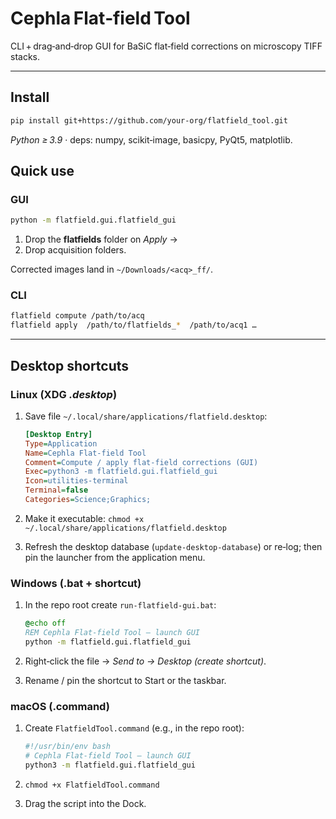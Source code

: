 # Cephla Flat‑field Tool

CLI + drag‑and‑drop GUI for BaSiC flat‑field corrections on microscopy TIFF stacks.

---

## Install

```bash
pip install git+https://github.com/your‑org/flatfield_tool.git
```

*Python ≥ 3.9* · deps: numpy, scikit‑image, basicpy, PyQt5, matplotlib.

## Quick use

### GUI

```bash
python -m flatfield.gui.flatfield_gui
```

1. Drop the **flatfields** folder on *Apply* →
2. Drop acquisition folders.

Corrected images land in `~/Downloads/<acq>_ff/`.

### CLI

```bash
flatfield compute /path/to/acq
flatfield apply  /path/to/flatfields_*  /path/to/acq1 …
```

---

## Desktop shortcuts

### Linux (XDG *.desktop*)

1. Save file `~/.local/share/applications/flatfield.desktop`:

   ```ini
   [Desktop Entry]
   Type=Application
   Name=Cephla Flat‑field Tool
   Comment=Compute / apply flat‑field corrections (GUI)
   Exec=python3 -m flatfield.gui.flatfield_gui
   Icon=utilities-terminal
   Terminal=false
   Categories=Science;Graphics;
   ```
2. Make it executable: `chmod +x ~/.local/share/applications/flatfield.desktop`
3. Refresh the desktop database (`update-desktop-database`) or re‑log; then pin the launcher from the application menu.

### Windows (.bat + shortcut)

1. In the repo root create `run-flatfield-gui.bat`:

   ```bat
   @echo off
   REM Cephla Flat‑field Tool – launch GUI
   python -m flatfield.gui.flatfield_gui
   ```
2. Right‑click the file → *Send to → Desktop (create shortcut)*.
3. Rename / pin the shortcut to Start or the taskbar.

### macOS (.command)

1. Create `FlatfieldTool.command` (e.g., in the repo root):

   ```bash
   #!/usr/bin/env bash
   # Cephla Flat‑field Tool – launch GUI
   python3 -m flatfield.gui.flatfield_gui
   ```
2. `chmod +x FlatfieldTool.command`
3. Drag the script into the Dock.
